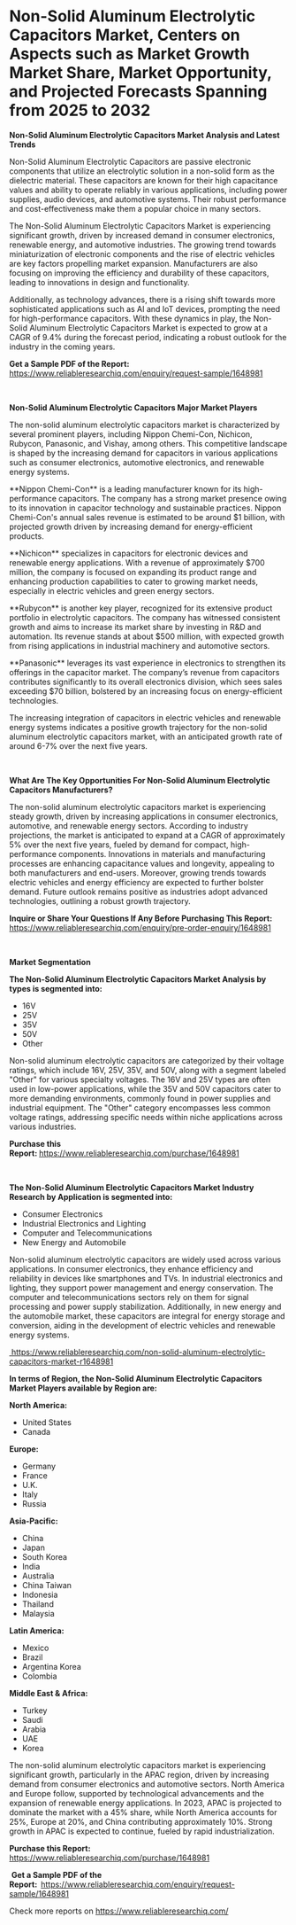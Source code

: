 <p><h1>Non-Solid Aluminum Electrolytic Capacitors Market, Centers on Aspects such as Market Growth Market Share, Market Opportunity, and Projected Forecasts Spanning from 2025 to 2032</h1></p><p><strong>Non-Solid Aluminum Electrolytic Capacitors Market Analysis and Latest Trends</strong></p>
<p><p>Non-Solid Aluminum Electrolytic Capacitors are passive electronic components that utilize an electrolytic solution in a non-solid form as the dielectric material. These capacitors are known for their high capacitance values and ability to operate reliably in various applications, including power supplies, audio devices, and automotive systems. Their robust performance and cost-effectiveness make them a popular choice in many sectors.</p><p>The Non-Solid Aluminum Electrolytic Capacitors Market is experiencing significant growth, driven by increased demand in consumer electronics, renewable energy, and automotive industries. The growing trend towards miniaturization of electronic components and the rise of electric vehicles are key factors propelling market expansion. Manufacturers are also focusing on improving the efficiency and durability of these capacitors, leading to innovations in design and functionality.</p><p>Additionally, as technology advances, there is a rising shift towards more sophisticated applications such as AI and IoT devices, prompting the need for high-performance capacitors. With these dynamics in play, the Non-Solid Aluminum Electrolytic Capacitors Market is expected to grow at a CAGR of 9.4% during the forecast period, indicating a robust outlook for the industry in the coming years.</p></p>
<p><strong>Get a Sample PDF of the Report:&nbsp;</strong> <a href="https://www.reliableresearchiq.com/enquiry/request-sample/1648981?utm_campaign=3129&utm_medium=2&utm_source=Github&utm_content=ia&utm_term=26032025&utm_id=non-solid-aluminum-electrolytic-capacitors">https://www.reliableresearchiq.com/enquiry/request-sample/1648981</a></p>
<p>&nbsp;</p>
<p><strong>Non-Solid Aluminum Electrolytic Capacitors Major Market Players</strong></p>
<p><p>The non-solid aluminum electrolytic capacitors market is characterized by several prominent players, including Nippon Chemi-Con, Nichicon, Rubycon, Panasonic, and Vishay, among others. This competitive landscape is shaped by the increasing demand for capacitors in various applications such as consumer electronics, automotive electronics, and renewable energy systems.</p><p>**Nippon Chemi-Con** is a leading manufacturer known for its high-performance capacitors. The company has a strong market presence owing to its innovation in capacitor technology and sustainable practices. Nippon Chemi-Con's annual sales revenue is estimated to be around $1 billion, with projected growth driven by increasing demand for energy-efficient products.</p><p>**Nichicon** specializes in capacitors for electronic devices and renewable energy applications. With a revenue of approximately $700 million, the company is focused on expanding its product range and enhancing production capabilities to cater to growing market needs, especially in electric vehicles and green energy sectors.</p><p>**Rubycon** is another key player, recognized for its extensive product portfolio in electrolytic capacitors. The company has witnessed consistent growth and aims to increase its market share by investing in R&D and automation. Its revenue stands at about $500 million, with expected growth from rising applications in industrial machinery and automotive sectors.</p><p>**Panasonic** leverages its vast experience in electronics to strengthen its offerings in the capacitor market. The company’s revenue from capacitors contributes significantly to its overall electronics division, which sees sales exceeding $70 billion, bolstered by an increasing focus on energy-efficient technologies.</p><p>The increasing integration of capacitors in electric vehicles and renewable energy systems indicates a positive growth trajectory for the non-solid aluminum electrolytic capacitors market, with an anticipated growth rate of around 6-7% over the next five years.</p></p>
<p>&nbsp;</p>
<p><strong>What Are The Key Opportunities For Non-Solid Aluminum Electrolytic Capacitors Manufacturers?</strong></p>
<p><p>The non-solid aluminum electrolytic capacitors market is experiencing steady growth, driven by increasing applications in consumer electronics, automotive, and renewable energy sectors. According to industry projections, the market is anticipated to expand at a CAGR of approximately 5% over the next five years, fueled by demand for compact, high-performance components. Innovations in materials and manufacturing processes are enhancing capacitance values and longevity, appealing to both manufacturers and end-users. Moreover, growing trends towards electric vehicles and energy efficiency are expected to further bolster demand. Future outlook remains positive as industries adopt advanced technologies, outlining a robust growth trajectory.</p></p>
<p><strong>Inquire or Share Your Questions If Any Before Purchasing This Report:</strong> <a href="https://www.reliableresearchiq.com/enquiry/pre-order-enquiry/1648981?utm_campaign=3129&utm_medium=2&utm_source=Github&utm_content=ia&utm_term=26032025&utm_id=non-solid-aluminum-electrolytic-capacitors">https://www.reliableresearchiq.com/enquiry/pre-order-enquiry/1648981</a></p>
<p>&nbsp;</p>
<p><strong>Market Segmentation</strong></p>
<p><strong>The Non-Solid Aluminum Electrolytic Capacitors Market Analysis by types is segmented into:</strong></p>
<p><ul><li>16V</li><li>25V</li><li>35V</li><li>50V</li><li>Other</li></ul></p>
<p><p>Non-solid aluminum electrolytic capacitors are categorized by their voltage ratings, which include 16V, 25V, 35V, and 50V, along with a segment labeled "Other" for various specialty voltages. The 16V and 25V types are often used in low-power applications, while the 35V and 50V capacitors cater to more demanding environments, commonly found in power supplies and industrial equipment. The "Other" category encompasses less common voltage ratings, addressing specific needs within niche applications across various industries.</p></p>
<p><strong>Purchase this Report:&nbsp;</strong><a href="https://www.reliableresearchiq.com/purchase/1648981?utm_campaign=3129&utm_medium=2&utm_source=Github&utm_content=ia&utm_term=26032025&utm_id=non-solid-aluminum-electrolytic-capacitors">https://www.reliableresearchiq.com/purchase/1648981</a></p>
<p>&nbsp;</p>
<p><strong>The Non-Solid Aluminum Electrolytic Capacitors Market Industry Research by Application is segmented into:</strong></p>
<p><ul><li>Consumer Electronics</li><li>Industrial Electronics and Lighting</li><li>Computer and Telecommunications</li><li>New Energy and Automobile</li></ul></p>
<p><p>Non-solid aluminum electrolytic capacitors are widely used across various applications. In consumer electronics, they enhance efficiency and reliability in devices like smartphones and TVs. In industrial electronics and lighting, they support power management and energy conservation. The computer and telecommunications sectors rely on them for signal processing and power supply stabilization. Additionally, in new energy and the automobile market, these capacitors are integral for energy storage and conversion, aiding in the development of electric vehicles and renewable energy systems.</p></p>
<p><a href="https://www.reliableresearchiq.com/non-solid-aluminum-electrolytic-capacitors-market-r1648981?utm_campaign=3129&utm_medium=2&utm_source=Github&utm_content=ia&utm_term=26032025&utm_id=non-solid-aluminum-electrolytic-capacitors">&nbsp;https://www.reliableresearchiq.com/non-solid-aluminum-electrolytic-capacitors-market-r1648981</a></p>
<p><strong>In terms of Region, the Non-Solid Aluminum Electrolytic Capacitors Market Players available by Region are:</strong></p>
<p>
    <p> <strong> North America: </strong>
        <ul>
            <li>United States</li>
            <li>Canada</li>
        </ul>
        </p> 
    <p> <strong> Europe: </strong>
        <ul>
            <li>Germany</li>
            <li>France</li>
            <li>U.K.</li>
            <li>Italy</li>
            <li>Russia</li>
        </ul>
        </p> 
    <p> <strong> Asia-Pacific: </strong>
        <ul>
            <li>China</li>
            <li>Japan</li>
            <li>South Korea</li>
            <li>India</li>
            <li>Australia</li>
            <li>China Taiwan</li>
            <li>Indonesia</li>
            <li>Thailand</li>
            <li>Malaysia</li>
        </ul>
        </p> 
    <p> <strong> Latin America: </strong>
        <ul>
            <li>Mexico</li>
            <li>Brazil</li>
            <li>Argentina Korea</li>
            <li>Colombia</li>
        </ul>
        </p> 
    <p> <strong> Middle East & Africa: </strong>
        <ul>
            <li>Turkey</li>
            <li>Saudi</li>
            <li>Arabia</li>
            <li>UAE</li>
            <li>Korea</li>
        </ul>
    </p>
    </p>
<p><p>The non-solid aluminum electrolytic capacitors market is experiencing significant growth, particularly in the APAC region, driven by increasing demand from consumer electronics and automotive sectors. North America and Europe follow, supported by technological advancements and the expansion of renewable energy applications. In 2023, APAC is projected to dominate the market with a 45% share, while North America accounts for 25%, Europe at 20%, and China contributing approximately 10%. Strong growth in APAC is expected to continue, fueled by rapid industrialization.</p></p>
<p><strong>Purchase this Report: </strong><a href="https://www.reliableresearchiq.com/purchase/1648981?utm_campaign=3129&utm_medium=2&utm_source=Github&utm_content=ia&utm_term=26032025&utm_id=non-solid-aluminum-electrolytic-capacitors">https://www.reliableresearchiq.com/purchase/1648981</a></p>
<p>&nbsp;<strong>Get a Sample PDF of the Report:&nbsp;&nbsp;</strong><a href="https://www.reliableresearchiq.com/enquiry/request-sample/1648981?utm_campaign=3129&utm_medium=2&utm_source=Github&utm_content=ia&utm_term=26032025&utm_id=non-solid-aluminum-electrolytic-capacitors">https://www.reliableresearchiq.com/enquiry/request-sample/1648981</a></p>
<p><strong></strong></p>
<p>Check more reports on <a href="https://www.reliableresearchiq.com/?utm_campaign=3129&utm_medium=2&utm_source=Github&utm_content=ia&utm_term=26032025&utm_id=non-solid-aluminum-electrolytic-capacitors">https://www.reliableresearchiq.com/</a></p>